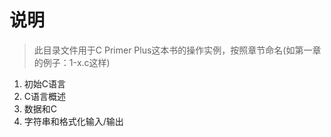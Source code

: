 # 说明
>  此目录文件用于C Primer Plus这本书的操作实例，按照章节命名(如第一章的例子：1-x.c这样)
1. 初始C语言
2. C语言概述
3. 数据和C
4. 字符串和格式化输入/输出
